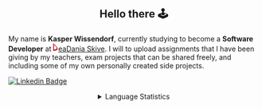 ## <p align="center">Hello there 🕹️</p>

My name is **Kasper Wissendorf**, currently studying to become a **Software Developer** at [![Icon](/assets/icons/social/Dania.png)eaDania Skive](https://eadania.com/). I will to upload assignments that I have been giving by my teachers, exam projects that can be shared freely, and including some of my own personally created side projects.

[![Linkedin Badge](https://img.shields.io/badge/-Kasper%20Wissendorf-blue?style=flat-square&logo=Linkedin&logoColor=white&link=https://www.linkedin.com/in/kasper-wissendorf-7279011b6/)](https://www.linkedin.com/in/kasper-wissendorf-7279011b6/)

<details>
  <summary align="center">Language Statistics</summary>
<img src="https://wakatime.com/share/@26d9b5da-1a46-43a0-b500-8dcba24427ff/2fac237e-fa67-48df-b5d6-d7346f3f6945.svg"/>
</details>

<!--[![Top Langs](https://github-readme-stats.vercel.app/api/top-langs/?username=kasp470f&layout=compact&langs_count=12&bg_color=0000&text_color=0099ff&hide_border=true&title_color=0099ff)](https://github.com/kasp470f#WhyDidYouPressThat?)--!>
